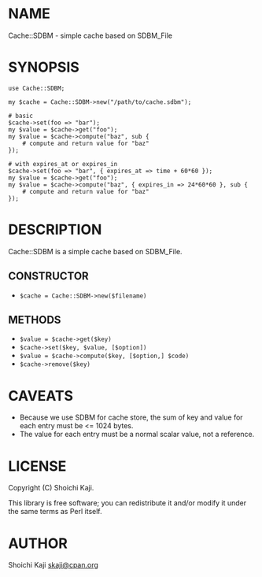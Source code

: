 # NAME

Cache::SDBM - simple cache based on SDBM\_File

# SYNOPSIS

    use Cache::SDBM;

    my $cache = Cache::SDBM->new("/path/to/cache.sdbm");

    # basic
    $cache->set(foo => "bar");
    my $value = $cache->get("foo");
    my $value = $cache->compute("baz", sub {
        # compute and return value for "baz"
    });

    # with expires_at or expires_in
    $cache->set(foo => "bar", { expires_at => time + 60*60 });
    my $value = $cache->get("foo");
    my $value = $cache->compute("baz", { expires_in => 24*60*60 }, sub {
        # compute and return value for "baz"
    });

# DESCRIPTION

Cache::SDBM is a simple cache based on SDBM\_File.

## CONSTRUCTOR

- `$cache = Cache::SDBM->new($filename)`

## METHODS

- `$value = $cache->get($key)`
- `$cache->set($key, $value, [$option])`
- `$value = $cache->compute($key, [$option,] $code)`
- `$cache->remove($key)`

# CAVEATS

- Because we use SDBM for cache store,
the sum of key and value for each entry must be <= 1024 bytes.
- The value for each entry must be a normal scalar value, not a reference.

# LICENSE

Copyright (C) Shoichi Kaji.

This library is free software; you can redistribute it and/or modify
it under the same terms as Perl itself.

# AUTHOR

Shoichi Kaji <skaji@cpan.org>
